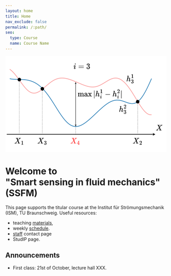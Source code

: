 ```yaml
---
layout: home
title: Home
nav_exclude: false
permalink: /:path/
seo:
  type: Course
  name: Course Name
---
```

<img src="/assets/images/disagreement.png" height="300"/>

# Welcome to <br/> **"Smart sensing in fluid mechanics"** (SSFM)

This page supports the titular course at the Institut für Strömungsmechanik (ISM), TU Braunschweig.
Useful resources:

- teaching [materials](materials.md),
- weekly [schedule](schedule.md).
- [staff](staff.md) contact page
- StudIP page.

## Announcements

- First class: 21st of October, lecture hall XXX.
